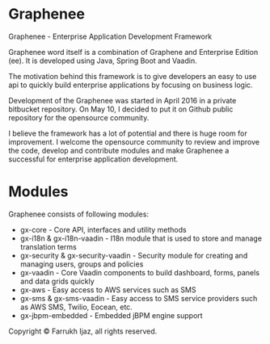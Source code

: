 # Graphenee
Graphenee - Enterprise Application Development Framework

Graphenee word itself is a combination of Graphene and Enterprise Edition (ee). It is developed using Java, Spring Boot and Vaadin.

The motivation behind this framework is to give developers an easy to use api to quickly build enterprise applications by focusing on business logic.

Development of the Graphenee was started in April 2016 in a private bitbucket repository. On May 10, I decided to put it on Github public repository for the opensource community.

I believe the framework has a lot of potential and there is huge room for improvement. I welcome the opensource community to review and improve the code, develop and contribute modules and make Graphenee a successful for enterprise application development.

# Modules
Graphenee consists of following modules:
* gx-core - Core API, interfaces and utility methods
* gx-i18n & gx-i18n-vaadin - I18n module that is used to store and manage translation terms
* gx-security & gx-security-vaadin - Security module for creating and managing users, groups and policies
* gx-vaadin - Core Vaadin components to build dashboard, forms, panels and data grids quickly
* gx-aws - Easy access to AWS services such as SMS
* gx-sms & gx-sms-vaadin - Easy access to SMS service providers such as AWS SMS, Twilio, Eocean, etc.
* gx-jbpm-embedded - Embedded jBPM engine support

Copyright &copy; Farrukh Ijaz, all rights reserved.
